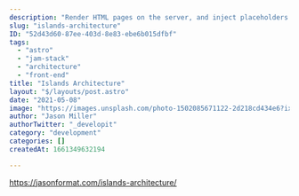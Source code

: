 ```yaml
---
description: "Render HTML pages on the server, and inject placeholders or slots around highly dynamic regions."
slug: "islands-architecture"
ID: "52d43d60-87ee-403d-8e83-ebe6b015dfbf"
tags:
  - "astro"
  - "jam-stack"
  - "architecture"
  - "front-end"
title: "Islands Architecture"
layout: "$/layouts/post.astro"
date: "2021-05-08"
image: "https://images.unsplash.com/photo-1502085671122-2d218cd434e6?ixid=MnwxMjA3fDB8MHxwaG90by1wYWdlfHx8fGVufDB8fHx8&ixlib=rb-1.2.1&auto=format&fit=crop&w=1698&q=80"
author: "Jason Miller"
authorTwitter: "_developit"
category: "development"
categories: []
createdAt: 1661349632194

---
```

https://jasonformat.com/islands-architecture/
